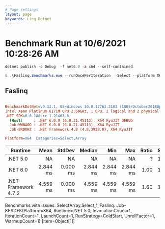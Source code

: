 ```yaml
---
# Page settings
layout: page
keywords: Linq Dotnet
---
```

# Benchmark Run at 10/6/2021 10:28:26 AM


```powershell
dotnet publish -c Debug  -f net6.0 -a x64 --self-contained
```


```powershell
& .\Faslinq.Benchmarks.exe --runOncePerIteration  -Select --platform X64
```


## Faslinq

``` ini

BenchmarkDotNet=v0.13.1, OS=Windows 10.0.17763.2183 (1809/October2018Update/Redstone5)
Intel Xeon Platinum 8171M CPU 2.60GHz, 1 CPU, 2 logical and 2 physical cores
.NET SDK=6.0.100-rc.1.21463.6
  [Host]     : .NET 6.0.0 (6.0.21.45113), X64 RyuJIT DEBUG
  Job-WWNAOO : .NET 6.0.0 (6.0.21.45113), X64 RyuJIT
  Job-BRDOHZ : .NET Framework 4.8 (4.8.3928.0), X64 RyuJIT

Platform=X64  Categories=Select,Array  

```
|              Runtime |     Mean |   StdDev |   Median |      Min |      Max | Ratio | Size |
|--------------------- |---------:|---------:|---------:|---------:|---------:|------:|----- |
|             .NET 5.0 |       NA |       NA |       NA |       NA |       NA |     ? |    1 |
|             .NET 6.0 | 2.844 ms | 0.000 ms | 2.844 ms | 2.844 ms | 2.844 ms |  1.00 |    1 |
| .NET Framework 4.7.2 | 4.559 ms | 0.000 ms | 4.559 ms | 4.559 ms | 4.559 ms |  1.60 |    1 |

Benchmarks with issues:
  SelectArray.Select_1_Faslinq: Job-KESDFK(Platform=X64, Runtime=.NET 5.0, InvocationCount=1, IterationCount=1, LaunchCount=1, RunStrategy=ColdStart, UnrollFactor=1, WarmupCount=1) [item=Object[1]]
